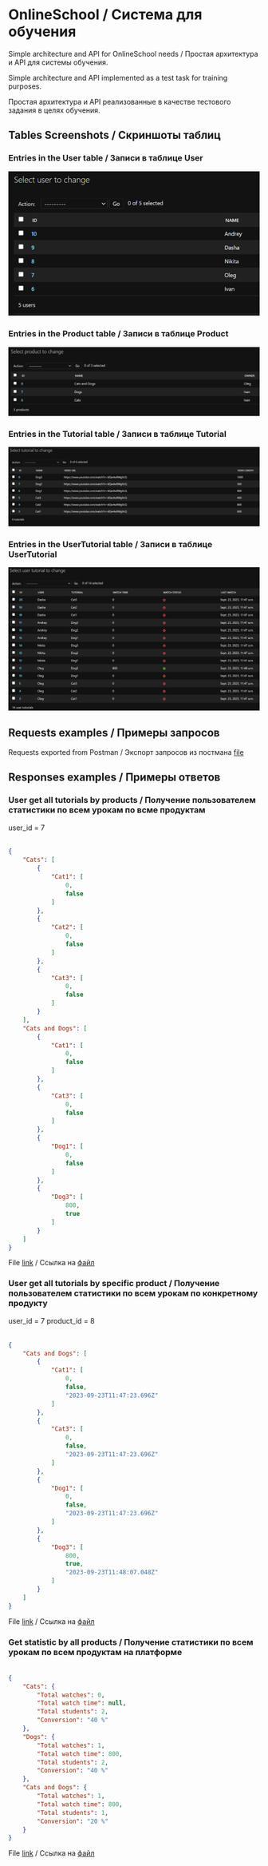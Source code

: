 # OnlineSchool / Система для обучения
Simple architecture and API for OnlineSchool needs / Простая архитектура и API для системы обучения.

Simple architecture and API implemented as a test task for training purposes.

Простая архитектура и API реализованные в качестве тестового задания в целях обучения.


## Tables Screenshots / Скриншоты таблиц

### Entries in the User table / Записи в таблице User

![alt text](https://github.com/Bow0Tie/OnlineSchool/blob/main/examples/users_table.png?raw=true)

### Entries in the Product table / Записи в таблице Product

![alt text](https://github.com/Bow0Tie/OnlineSchool/blob/main/examples/products_table.png?raw=true)

### Entries in the Tutorial table / Записи в таблице Tutorial

![alt text](https://github.com/Bow0Tie/OnlineSchool/blob/main/examples/Tutorials_table.png?raw=true)

### Entries in the UserTutorial table / Записи в таблице UserTutorial

![alt text](https://github.com/Bow0Tie/OnlineSchool/blob/main/examples/UserTutorials_table.png?raw=true)

## Requests examples / Примеры запросов

Requests exported from Postman / Экспорт запросов из постмана [file](https://github.com/Bow0Tie/OnlineSchool/blob/main/examples/all%20requests%20collection.json)

## Responses examples / Примеры ответов

### User get all tutorials by products / Получение пользователем статистики по всем урокам по всме продуктам

user_id = 7

```json

{
    "Cats": [
        {
            "Cat1": [
                0,
                false
            ]
        },
        {
            "Cat2": [
                0,
                false
            ]
        },
        {
            "Cat3": [
                0,
                false
            ]
        }
    ],
    "Cats and Dogs": [
        {
            "Cat1": [
                0,
                false
            ]
        },
        {
            "Cat3": [
                0,
                false
            ]
        },
        {
            "Dog1": [
                0,
                false
            ]
        },
        {
            "Dog3": [
                800,
                true
            ]
        }
    ]
}

```

File [link](https://github.com/Bow0Tie/OnlineSchool/blob/main/examples/user%20get%20all%20tutorials%20by%20products%20user_id%207.json) / Ссылка на [файл](https://github.com/Bow0Tie/OnlineSchool/blob/main/examples/user%20get%20all%20tutorials%20by%20products%20user_id%207.json)

### User get all tutorials by specific product / Получение пользователем статистики по всем урокам по конкретному продукту

user_id = 7
product_id = 8

```json

{
    "Cats and Dogs": [
        {
            "Cat1": [
                0,
                false,
                "2023-09-23T11:47:23.696Z"
            ]
        },
        {
            "Cat3": [
                0,
                false,
                "2023-09-23T11:47:23.696Z"
            ]
        },
        {
            "Dog1": [
                0,
                false,
                "2023-09-23T11:47:23.696Z"
            ]
        },
        {
            "Dog3": [
                800,
                true,
                "2023-09-23T11:48:07.048Z"
            ]
        }
    ]
}

```

File [link](https://github.com/Bow0Tie/OnlineSchool/blob/main/examples/user%20get%20all%20tutorials%20by%20specific%20product%20user_id%207%20product_id%208.json) / Ссылка на [файл](https://github.com/Bow0Tie/OnlineSchool/blob/main/examples/user%20get%20all%20tutorials%20by%20specific%20product%20user_id%207%20product_id%208.json)

### Get statistic by all products / Получение статистики по всем урокам по всем продуктам на платформе

```json

{
    "Cats": {
        "Total watches": 0,
        "Total watch time": null,
        "Total students": 2,
        "Conversion": "40 %"
    },
    "Dogs": {
        "Total watches": 1,
        "Total watch time": 800,
        "Total students": 2,
        "Conversion": "40 %"
    },
    "Cats and Dogs": {
        "Total watches": 1,
        "Total watch time": 800,
        "Total students": 1,
        "Conversion": "20 %"
    }
}

```

File [link](https://github.com/Bow0Tie/OnlineSchool/blob/main/examples/get%20statistic%20by%20all%20products.json) / Ссылка на [файл](https://github.com/Bow0Tie/OnlineSchool/blob/main/examples/get%20statistic%20by%20all%20products.json)
